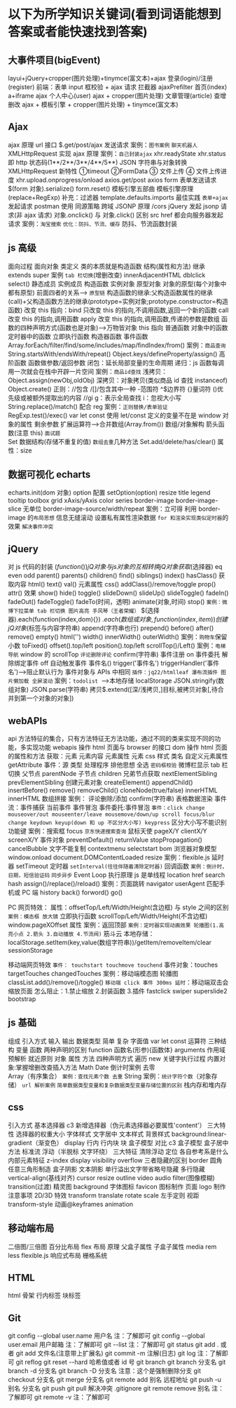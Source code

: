 # 以下为所学知识关键词(看到词语能想到答案或者能快速找到答案)

## 大事件项目(bigEvent)

layui+jQuery+cropper(图片处理)+tinymce(富文本)+ajax
登录(login)/注册(register) 前端：表单 input 框校验 + ajax 请求
拦截器	ajaxPrefilter 
首页(index) a+iframe ajax
个人中心(user) ajax + cropper(图片处理)
文章管理(article) 查增删改 ajax + 模板引擎 + cropper(图片处理) + tinymce(富文本)

## Ajax

ajax 原理
url 接口
$.get/post/ajax 发送请求 案例：`图书案例` `聊天机器人`
XMLHttpRequest 实现 ajax 原理 案例：`自己封装ajax` xhr.readyState
xhr.status 即 http 状态码(1\*\*/2\*\*/3\*\*/4\*\*/5\*\*)
JSON 字符串与对象转换
XMLHttpRequest 新特性 ①timeout ②FormData ③ 文件上传 ④ 文件上传进度 xhr.upload.onprogress/onload
axios.get/post axios
form 表单发送请求 $(form 对象).serialize() form.reset()
模板引擎五部曲 模板引擎原理(replace+RegExp) 补充：过滤器 template.defaults.imports
最佳实践 `表单+ajax` 发起请求
postman 使用
同源策略 跨域 JSONP 原理 /cors
jQuery 发起 jsonp 请求(非 ajax 请求)
对象.onclick() 与 对象.click() 区别
src href 都会向服务器发起请求
案例：`淘宝搜索` `优化：防抖、节流、缓存` 防抖、节流函数封装

## js 高级

面向过程 面向对象
类定义 类的本质就是构造函数 结构(属性和方法)
继承 extends super
案例 `tab 栏切换`(增删改查) innerAdjacentHTML dblclick select()
静态成员 实例成员
构造函数 实例对象 原型对象 对象的原型(每个对象中都有原型) 前面四者的关系--> `原型链`
构造函数的继承:父构造函数属性的继承(call)+父构造函数方法的继承(prototype=实例对象;prototype.constructor=构造函数)
改变 this 指向：bind 只改变 this 的指向,不调用函数,返回一个新的函数
							call 改变 this 的指向,调用函数
							apply 改变 this 的指向,调用函数,传递的参数是数组
函数的四种声明方式(函数也是对象)-->万物皆对象
this 指向 普通函数 对象中的函数 定时器中的函数 立即执行函数 构造器函数 事件函数
Array.forEach/filter/find/some/includes/map/findIndex/from() 案例：`商品查询`
String.startsWith/endsWith/repeat()
Object.keys/defineProperty/assign()
高阶函数 函数做参数/返回参数
闭包：延长局部变量的生命周期
递归：js 函数每调用一次就会在栈中开辟一片空间 案例：`商品id查找`
浅拷贝：Object.assign(newObj,oldObj) 深拷贝：对象拷贝(类似商品 id 查找 instanceof) Object.create()
正则：//包含 /[]/包含其中一种 -范围符 ^$边界符 {}量词符 ()优先级或被额外提取出的内容
//gi g：表示全局查找 i：忽视大小写 String.replace()/match() 配合 reg 案例：`正则替换/表单验证`
RegExp.test()/exec()
var let const 使用 let/const 定义的变量不在是 window 对象的属性
剩余参数 扩展运算符-->合并数组(Array.from()) 数组/对象解构
箭头函数(注意 this) `面试题`  
Set 数据结构(存储不重复的值) `数组去重`几种方法 Set.add/delete/has/clear() 属性：size

## 数据可视化 echarts

echarts.init(dom 对象) option 配置 setOption(option) resize
title legend tooltip toolbox grid xAxis/yAxis color series
border-image border-image-slice 无单位 border-image-source/width/repeat
案例：立可得 利用 border-image 的`布局思想` 信息无缝滚动 设置私有属性渲染数据 `for 和渲染实现类似定时器`的效果 `解决事件冲突`

## jQuery

对 js 代码的封装
$(function(){})
jQ对象与js对象的互相转换
jQ对象获取$(选择器) eq even odd parent() parents() children() find() siblings() index() hasClass()
获取内容 html() text() val() 元素属性 css() addClass()/remove/toggle prop() attr()
效果 show() hide() toggle() slideDown() slideUp() slideToggle() fadeIn() fadeOut() fadeToggle() fadeTo(时间，透明)
animate(对象,时间) stop()
`案例：微博下拉菜单 tab 栏切换 图片高亮 手风琴（王者荣耀）`
$(选择器).each(function(index,dom){}) $.each(数组或对象,function(index,item){})
创建jQ对象$(标签与内容字符串) append(字符串也行) prepend() before() after() remove() empty() html('')
width() innerWidth() outerWidth()
案例：`购物车`保留小数 toFixed()
offset().top/left position().top/left scrollTop()/Left()
案例：`电梯导航` window 的 scrollTop `评论删除评论` confirm(字符串)
事件注册 on 事件委托 解除绑定事件 off
自动触发事件 事件名() trigger('事件名') triggerHandler('事件名')-->阻止默认行为
事件对象与 APIs 中相同
`插件：jq22/htmlleaf 瀑布流插件 图片懒加载 全屏滚动`
案例：`todolist `-->本地存储 localStorage JSON.stringify(数组对象) JSON.parse(字符串)
拷贝$.extend([深/浅拷贝,]目标,被拷贝对象[,待合并到第一个对象的对象])

## webAPIs

api 方法特征的集合，只有方法特征无方法功能，通过不同的类来实现不同的功能，多实现功能
webapis 操作 html 页面与 browser 的接口
dom 操作 html 页面的属性和方法
获取：元素 元素内容 元素属性 元素 css 样式 类名 自定义元素属性 getAttribute
事件：源 类型 处理程序
排他思想 全选 `密码框校验` 微博栏显示 tab 栏切换
父节点 parentNode 子节点 children 兄弟节点获取 nextElementSibling prevElementSibling
创建元素对象 createElement() appendChild() insertBefore() remove() removeChild() cloneNode(true/false)
innerHTML innerHTML 数组拼接
案例： 评论删除/添加 confirm(字符串) 表格数据渲染
事件流：事件捕获 当前事件 事件冒泡
事件委托:事件冒泡
`事件：click change mouseover/out mouseenter/leave mousemove/down/up scroll focus/blur change keydown keyup(down 和 up 不区分大小写) keypress` 区分大小写不能识别功能键
案例：搜索框 focus `京东快递搜索查询` 鼠标天使 pageX/Y clientX/Y screenX/Y
事件对象 preventDefault() returnValue stopPropagation() cancelBubble 文字不能复制 contextmenu selectstart
bom 浏览器对象模型
window.onload document.DOMContentLoaded resize 案例：flexible.js
延时器 setTimeout 定时器 `setInterval(往往伴随着清除定时器)` 回调函数 `案例：倒计时，日期，短信验证码`
`同步异步` Event Loop 执行原理 js 是单线程
location href search hash assign()/replace()/reload() 案例：页面跳转
navigator userAgent 匹配手机或 PC 端
history back() forword() go()

PC 网页特效：
属性：offsetTop/Left/Width/Height(含边框) 与 style 之间的区别
`案例：模态框 放大镜`
立即执行函数
scrollTop/Left/Width/Height(不含边框)
window.pageXOffset 属性 案例：返回顶部
`案例：定时器实现动画效果 轮播图(1.高亮小点 2.箭头 3.自动播放 4.节流阀)` 筋斗云
本地存储：localStorage.setItem(key,value(数组字符串))/getItem/removeItem/clear sessionStorage

移动端网页特效
`事件： touchstart touchmove touchend` 事件对象：touches targetTouches changedTouches
案例：移动端模态图 轮播图 classList.add()/remove()/toggle()
`移动端 click 事件 300ms 延时`：移动端双击会缩放页面 怎么阻止：1.禁止缩放 2.封装函数 3.插件 fastclick
swiper superslide2 bootstrap

## js 基础

组成
引入方式
输入 输出
数据类型 简单 复杂
字面值
var let const
运算符
三种结构
变量
函数 两种声明的区别 function 函数名(形参){函数体} arguments
作用域 预解析 就近原则
对象 属性 方法 四种声明方式 遍历 new 关键字执行过程
内置对象:掌握增删改查插入方法
Math
Date 倒计时案例 去零  
Array（有序集合） `案例：查找元素个数 去重`
String 案例：`统计字符个数`（对象存储） `url 解析案例`
`简单数据类型变量和复杂数据类型变量存储位置的区别` 栈内存和堆内存

## css

引入方式
基本选择器 c3 新增选择器（伪元素选择器必要属性'content'）
三大特性
选择器的权重大小
字体样式 文字居中
文本样式
背景样式 background:linear-gradient（渐变色）
display 行内 行内块 块
盒子模型 对比 c3 盒子模型 盒子居中方法
标准流
浮动（半脱标 文字环绕） 三大特征 清除浮动
定位 各自参考系是什么 内部元素特征 z-index
display visibility overflow 三者隐藏的区别
border 圆角 任意三角形制造
盒子阴影
文本阴影
单行溢出文字带省略号隐藏 多行隐藏
vertical-align(基线对齐) cursor resize outline
video audio
filter(图像模糊)
transition(过渡)
精灵图 background
字体图标
favicon 图标制作
页面 logo 制作注意事项
2D/3D 特效 transform translate rotate scale 左手定则 视距 transform-style
动画@keyframes animation

## 移动端布局

二倍图/三倍图
百分比布局
flex 布局 原理 父盒子属性 子盒子属性
media rem less flexible.js
响应式布局 栅格系统

## HTML

html 骨架
行内标签
块标签

## Git

git config --global user.name 用户名 注：了解即可
git config --global user.email 用户邮箱 注：了解即可
git --list 注：了解即可
git status
git add . 或者 git add 文件名(注意带上扩展名)
git commit -m 注解(日志)
git log 注：了解即可
git reflog
git reset --hard 哈希值或者 id 号
git branch
git branch 分支名
git branch -d 分支名
git branch -D 分支名 注意：这个是强制删除分支
git checkout 分支名
git merge 分支名
git remote add 别名 远程地址
git push -u 别名 分支名
git push
git pull
解决冲突
.gitignore
git remote remove 别名 注：了解即可
git remote -v 注：了解即可
